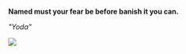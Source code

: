 **Named must your fear be before banish it you can.**

*"Yoda"*

![](https://api.nosense.lol/ghvc/?username=cdfrm)